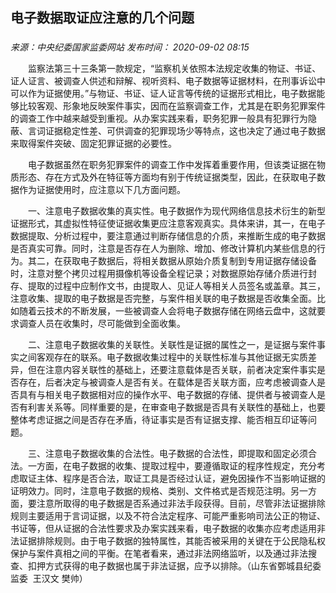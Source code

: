 ## 电子数据取证应注意的几个问题

### 

_来源：中央纪委国家监委网站_ _发布时间： 2020-09-02 08:15_

　　监察法第三十三条第一款规定，“监察机关依照本法规定收集的物证、书证、证人证言、被调查人供述和辩解、视听资料、电子数据等证据材料，在刑事诉讼中可以作为证据使用。”与物证、书证、证人证言等传统的证据形式相比，电子数据能够比较客观、形象地反映案件事实，因而在监察调查工作，尤其是在职务犯罪案件的调查工作中越来越受到重视。从办案实践来看，职务犯罪一般具有犯罪行为隐蔽、言词证据稳定性差、可供调查的犯罪现场少等特点，这也决定了通过电子数据来取得案件突破、固定犯罪证据的必要性。

　　电子数据虽然在职务犯罪案件的调查工作中发挥着重要作用，但该类证据在物质形态、存在方式及外在特征等方面均有别于传统证据类型，因此，在获取电子数据作为证据使用时，应注意以下几方面问题。

　　一、注意电子数据收集的真实性。电子数据作为现代网络信息技术衍生的新型证据形式，其虚拟性特征使证据收集更应注意客观真实。具体来讲，其一，在电子数据提取、分析过程中，要注意通过判断存储信息的介质，来推断生成的电子数据是否真实可靠。同时，注意是否存在人为删除、增加、修改计算机内某些信息的行为。其二，在获取电子数据后，将相关数据从原始介质复制到专用证据存储设备时，注意对整个拷贝过程用摄像机等设备全程记录；对数据原始存储介质进行封存、提取的过程中应制作文书，由提取人、见证人等相关人员签名或盖章。其三，注意收集、提取的电子数据是否完整，与案件相关联的电子数据是否收集全面。比如随着云技术的不断发展，一些被调查人会将电子数据存储在网络云盘中，这就要求调查人员在收集时，尽可能做到全面收集。

　　二、注意电子数据收集的关联性。关联性是证据的属性之一，是证据与案件事实之间客观存在的联系。电子数据收集过程中的关联性标准与其他证据无实质差异，但在注意内容关联性的基础上，还要注意载体是否关联，前者决定案件事实是否存在，后者决定与被调查人是否有关。在载体是否关联方面，应考虑被调查人是否具有与相关电子数据相对应的操作水平、电子数据的存储、提供者与被调查人是否有利害关系等。同样重要的是，在审查电子数据是否具有关联性的基础上，也要整体考虑证据之间是否存在矛盾，待证事实是否有证据支撑、能否相互印证等问题。

　　三、注意电子数据收集的合法性。电子数据的合法性，即提取和固定必须合法。一方面，在电子数据的收集、提取过程中，要遵循取证的程序性规定，充分考虑取证主体、程序是否合法，取证工具是否经过认证，避免因操作不当影响证据的证明效力。同时，注意电子数据的规格、类别、文件格式是否规范注明。另一方面，要注意所取得的电子数据是否系通过非法手段获得。目前，尽管非法证据排除规则主要适用于言词证据，以及不符合法定程序、可能严重影响司法公正的物证、书证等，但从证据的合法性要求及办案实践来看，电子数据的收集亦应考虑适用非法证据排除规则。由于电子数据的独特属性，其能否被采用的关键在于公民隐私权保护与案件真相之间的平衡。在笔者看来，通过非法网络监听，以及通过非法搜查、扣押方式获得的电子数据也属于非法证据，应予以排除。（山东省鄄城县纪委监委  王汉文 樊帅）